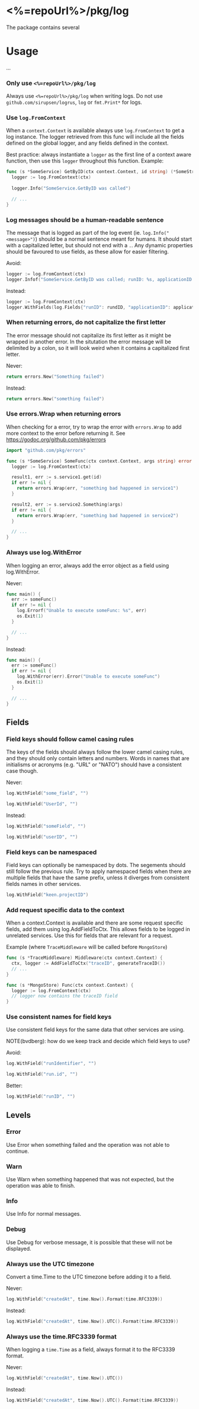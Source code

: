 # <%=repoUrl%>/pkg/log

The package contains several

# Usage

...

### Only use `<%=repoUrl%>/pkg/log`

Always use `<%=repoUrl%>/pkg/log` when writing logs. Do not use
`github.com/sirupsen/logrus`, `log` or `fmt.Print*` for logs.

### Use `log.FromContext`

When a `context.Context` is available always use `log.FromContext` to get a log
instance. The logger retrieved from this func will include all the fields
defined on the global logger, and any fields defined in the context.

Best practice: always instantiate a `logger` as the first line of a context
aware function, then use this `logger` throughout this function. Example:

```go
func (s *SomeService) GetByID(ctx context.Context, id string) (*SomeStruct, error) {
  logger := log.FromContext(ctx)
  
  logger.Info("SomeService.GetByID was called")

  // ...
}
```

### Log messages should be a human-readable sentence

The message that is logged as part of the log event (ie.
`log.Info("<message>")`) should be a normal sentence meant for humans. It
should start with a capitalized letter, but should not end with a `.`. Any
dynamic properties should be favoured to use fields, as these allow for easier
filtering.

Avoid:

```go
logger := log.FromContext(ctx)
logger.Infof("SomeService.GetByID was called; runID: %s, applicationID: %s, userID: %s.", rundID, applicationID, userID)
```

Instead:

```go
logger := log.FromContext(ctx)
logger.WithFields(log.Fields{"runID": rundID, "applicationID": applicationID, "userID": userID}).Infof("SomeService.GetByID  was called")
```

### When returning errors, do not capitalize the first letter

The error message should not capitalize its first letter as it might be wrapped
in another error. In the situtation the error message will be delimited by a
colon, so it will look weird when it contains a capitalized first letter.

Never:

```go
return errors.New("Something failed")
```

Instead:

```go
return errors.New("something failed")
```

### Use errors.Wrap when returning errors

When checking for a error, try to wrap the error with `errors.Wrap` to add more
context to the error before returning it. See
https://godoc.org/github.com/pkg/errors

```go
import "github.com/pkg/errors"

func (s *SomeService) SomeFunc(ctx context.Context, args string) error {
  logger := log.FromContext(ctx)

  result1, err := s.service1.get(id)
  if err != nil {
    return errors.Wrap(err, "something bad happened in service1")
  }

  result2, err := s.service2.Something(args)
  if err != nil {
    return errors.Wrap(err, "something bad happened in service2")
  }

  // ...
}
```

### Always use log.WithError

When logging an error, always add the error object as a field using
log.WithError.

Never:

```go
func main() {
  err := someFunc()
  if err != nil {
    log.Errorf("Unable to execute someFunc: %s", err)
    os.Exit(1)
  }

  // ...
}
```

Instead:

```go
func main() {
  err := someFunc()
  if err != nil {
    log.WithError(err).Error("Unable to execute someFunc")
    os.Exit(1)
  }

  // ...
}
```

## Fields

### Field keys should follow camel casing rules

The keys of the fields should always follow the lower camel casing rules, and
they should only contain letters and numbers. Words in names that are
initialisms or acronyms (e.g. "URL" or "NATO") should have a consistent case
though.

Never:

```go
log.WithField("some_field", "")

log.WithField("UserId", "")
```

Instead:

```go
log.WithField("someField", "")

log.WithField("userID", "")
```

### Field keys can be namespaced

Field keys can optionally be namespaced by dots. The segements should still
follow the previous rule. Try to apply namespaced fields when there are
multiple fields that have the same prefix, unless it diverges from consistent
fields names in other services.

```go
log.WithField("keen.projectID")
```

### Add request specific data to the context

When a context.Context is available and there are some request specific fields,
add them using log.AddFieldToCtx. This allows fields to be logged in unrelated
services. Use this for fields that are relevant for a request.

Example (where `TraceMiddleware` will be called before `MongoStore`)

```go
func (s *TraceMiddleware) Middleware(ctx context.Context) {
  ctx, logger := AddFieldToCtx("traceID", generateTraceID())
  // ...
}

func (s *MongoStore) Func(ctx context.Context) {
  logger := log.FromContext(ctx)
  // logger now contains the traceID field
}
```

### Use consistent names for field keys

Use consistent field keys for the same data that other services are using.

NOTE(bvdberg): how do we keep track and decide which field keys to use?

Avoid:

```go
log.WithField("runIdentifier", "")

log.WithField("run.id", "")
```

Better:

```go
log.WithField("runID", "")
```

## Levels

### Error

Use Error when something failed and the operation was not able to continue.

### Warn

Use Warn when something happened that was not expected, but the operation was able to finish.

### Info

Use Info for normal messages.

### Debug

Use Debug for verbose message, it is possible that these will not be displayed.


### Always use the UTC timezone

Convert a time.Time to the UTC timezone before adding it to a field.

Never:

```go
log.WithField("createdAt", time.Now().Format(time.RFC3339))
```

Instead:

```go
log.WithField("createdAt", time.Now().UTC().Format(time.RFC3339))
```

### Always use the time.RFC3339 format

When logging a `time.Time` as a field, always format it to the RFC3339 format.

Never:

```go
log.WithField("createdAt", time.Now().UTC())
```

Instead:

```go
log.WithField("createdAt", time.Now().UTC().Format(time.RFC3339))

```
